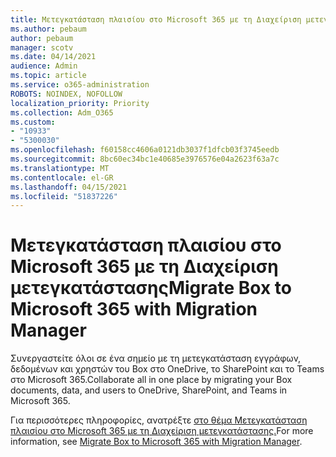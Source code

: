 ```yaml
---
title: Μετεγκατάσταση πλαισίου στο Microsoft 365 με τη Διαχείριση μετεγκατάστασης
ms.author: pebaum
author: pebaum
manager: scotv
ms.date: 04/14/2021
audience: Admin
ms.topic: article
ms.service: o365-administration
ROBOTS: NOINDEX, NOFOLLOW
localization_priority: Priority
ms.collection: Adm_O365
ms.custom:
- "10933"
- "5300030"
ms.openlocfilehash: f60158cc4606a0121db3037f1dfcb03f3745eedb
ms.sourcegitcommit: 8bc60ec34bc1e40685e3976576e04a2623f63a7c
ms.translationtype: MT
ms.contentlocale: el-GR
ms.lasthandoff: 04/15/2021
ms.locfileid: "51837226"
---
```

# <a name="migrate-box-to-microsoft-365-with-migration-manager"></a><span data-ttu-id="de09a-102">Μετεγκατάσταση πλαισίου στο Microsoft 365 με τη Διαχείριση μετεγκατάστασης</span><span class="sxs-lookup"><span data-stu-id="de09a-102">Migrate Box to Microsoft 365 with Migration Manager</span></span>

<span data-ttu-id="de09a-103">Συνεργαστείτε όλοι σε ένα σημείο με τη μετεγκατάσταση εγγράφων, δεδομένων και χρηστών του Box στο OneDrive, το SharePoint και το Teams στο Microsoft 365.</span><span class="sxs-lookup"><span data-stu-id="de09a-103">Collaborate all in one place by migrating your Box documents, data, and users to OneDrive, SharePoint, and Teams in Microsoft 365.</span></span>

<span data-ttu-id="de09a-104">Για περισσότερες πληροφορίες, ανατρέξτε [στο θέμα Μετεγκατάσταση πλαισίου στο Microsoft 365 με τη Διαχείριση μετεγκατάστασης.](https://docs.microsoft.com/sharepointmigration/mm-box-overview)</span><span class="sxs-lookup"><span data-stu-id="de09a-104">For more information, see [Migrate Box to Microsoft 365 with Migration Manager](https://docs.microsoft.com/sharepointmigration/mm-box-overview).</span></span>